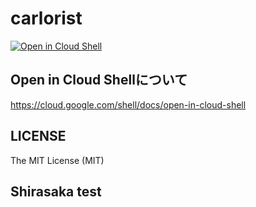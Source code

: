 # carlorist
[![Open in Cloud Shell](http://gstatic.com/cloudssh/images/open-btn.svg)](https://console.cloud.google.com/cloudshell/editor?cloudshell_git_repo=https%3A%2F%2Fgithub.com%2Fhimamote%2Fcalorist.git)

## Open in Cloud Shellについて
https://cloud.google.com/shell/docs/open-in-cloud-shell

## LICENSE
The MIT License (MIT)

## Shirasaka test